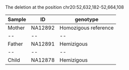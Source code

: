 The deletion at the position chr20:52,632,182-52,664,108

|Sample|ID|genotype|
|--|--|--|
|Mother|NA12892|Homozigous reference|
|--|--|--|
|Father|NA12891|Hemizigous|
|--|--|--|
|Child|NA12878|Hemizigous|

